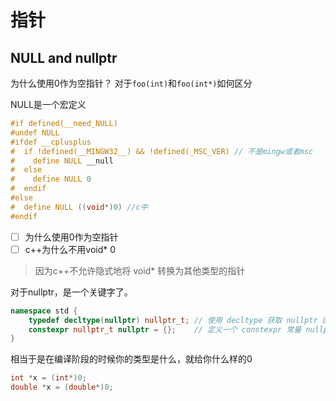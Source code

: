 # 指针
## NULL and nullptr
为什么使用0作为空指针？
对于`foo(int)`和`foo(int*)`如何区分


NULL是一个宏定义
```cpp
#if defined(__need_NULL)
#undef NULL
#ifdef __cplusplus
#  if !defined(__MINGW32__) && !defined(_MSC_VER) // 不是mingw或者msc
#    define NULL __null
#  else
#    define NULL 0
#  endif
#else
#  define NULL ((void*)0) //c中
#endif
```
- [ ] 为什么使用0作为空指针
- [ ] c++为什么不用void* 0
> 因为c++不允许隐式地将 void* 转换为其他类型的指针

对于nullptr，是一个关键字了。
```cpp
namespace std {
    typedef decltype(nullptr) nullptr_t; // 使用 decltype 获取 nullptr 的类型，并定义为 nullptr_t
    constexpr nullptr_t nullptr = {};    // 定义一个 constexpr 常量 nullptr，其类型是 nullptr_t
}
```
相当于是在编译阶段的时候你的类型是什么，就给你什么样的0
```cpp
int *x = (int*)0;
double *x = (double*)0;
```